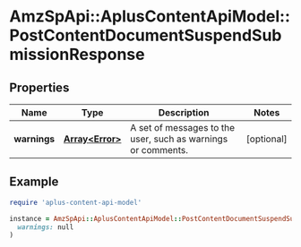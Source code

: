 # AmzSpApi::AplusContentApiModel::PostContentDocumentSuspendSubmissionResponse

## Properties

| Name | Type | Description | Notes |
| ---- | ---- | ----------- | ----- |
| **warnings** | [**Array&lt;Error&gt;**](Error.md) | A set of messages to the user, such as warnings or comments. | [optional] |

## Example

```ruby
require 'aplus-content-api-model'

instance = AmzSpApi::AplusContentApiModel::PostContentDocumentSuspendSubmissionResponse.new(
  warnings: null
)
```

